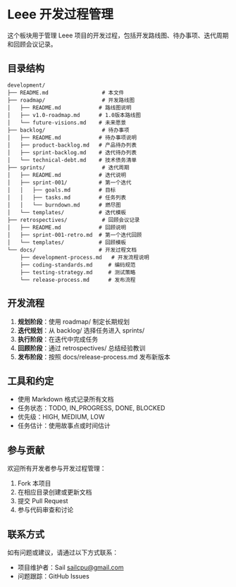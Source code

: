 # Leee 开发过程管理

这个板块用于管理 Leee 项目的开发过程，包括开发路线图、待办事项、迭代周期和回顾会议记录。

## 目录结构

```
development/
├── README.md                 # 本文件
├── roadmap/                  # 开发路线图
│   ├── README.md            # 路线图说明
│   ├── v1.0-roadmap.md      # 1.0版本路线图
│   └── future-visions.md    # 未来愿景
├── backlog/                  # 待办事项
│   ├── README.md            # 待办事项说明
│   ├── product-backlog.md   # 产品待办列表
│   ├── sprint-backlog.md    # 迭代待办列表
│   └── technical-debt.md    # 技术债务清单
├── sprints/                  # 迭代周期
│   ├── README.md            # 迭代说明
│   ├── sprint-001/          # 第一个迭代
│   │   ├── goals.md         # 目标
│   │   ├── tasks.md         # 任务列表
│   │   └── burndown.md      # 燃尽图
│   └── templates/           # 迭代模板
├── retrospectives/           # 回顾会议记录
│   ├── README.md            # 回顾说明
│   ├── sprint-001-retro.md  # 第一个迭代回顾
│   └── templates/           # 回顾模板
└── docs/                    # 开发过程文档
    ├── development-process.md   # 开发流程说明
    ├── coding-standards.md     # 编码规范
    ├── testing-strategy.md     # 测试策略
    └── release-process.md      # 发布流程
```

## 开发流程

1. **规划阶段**：使用 roadmap/ 制定长期规划
2. **迭代规划**：从 backlog/ 选择任务进入 sprints/
3. **执行阶段**：在迭代中完成任务
4. **回顾阶段**：通过 retrospectives/ 总结经验教训
5. **发布阶段**：按照 docs/release-process.md 发布新版本

## 工具和约定

- 使用 Markdown 格式记录所有文档
- 任务状态：TODO, IN_PROGRESS, DONE, BLOCKED
- 优先级：HIGH, MEDIUM, LOW
- 任务估计：使用故事点或时间估计

## 参与贡献

欢迎所有开发者参与开发过程管理：

1. Fork 本项目
2. 在相应目录创建或更新文档
3. 提交 Pull Request
4. 参与代码审查和讨论

## 联系方式

如有问题或建议，请通过以下方式联系：
- 项目维护者：Sail <sailcpu@gmail.com>
- 问题跟踪：GitHub Issues
